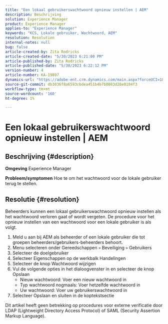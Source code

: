 ```yaml
---
title: "Een lokaal gebruikerswachtwoord opnieuw instellen | AEM"
description: Beschrijving
solution: Experience Manager
product: Experience Manager
applies-to: "Experience Manager"
keywords: "KCS, Lokale gebruiker, Wachtwoord, AEM"
resolution: Resolution
internal-notes: null
bug: false
article-created-by: Zita Rodricks
article-created-date: "5/30/2023 6:21:00 PM"
article-published-by: Zita Rodricks
article-published-date: "5/30/2023 6:22:12 PM"
version-number: 4
article-number: KA-19897
dynamics-url: "https://adobe-ent.crm.dynamics.com/main.aspx?forceUCI=1&pagetype=entityrecord&etn=knowledgearticle&id=1459ccb6-16ff-ed11-8f6e-6045bd006b25"
source-git-commit: db3036f8a6593cbdea451b4b7b0083d28e0104f3
workflow-type: tm+mt
source-wordcount: '160'
ht-degree: 1%

---
```


# Een lokaal gebruikerswachtwoord opnieuw instellen | AEM

## Beschrijving {#description}

<b>Omgeving</b>
Experience Manager


<b>Probleem/symptomen</b>
Hoe te om het wachtwoord voor de lokale gebruiker terug te stellen.




## Resolutie {#resolution}


Beheerders kunnen een lokaal gebruikerswachtwoord opnieuw instellen als het wachtwoord verloren gaat of wordt vergeten. De procedure voor het opnieuw instellen van een wachtwoord voor een lokale gebruiker is als volgt.

1. Meld u aan bij AEM als beheerder of een lokale gebruiker die tot groepen beheerders/gebruikers-beheerders behoort.
2. Menu selecteren onder Gereedschappen `>` Beveiliging `>`  Gebruikers
3. Selecteer de doelgebruiker
4. Selecteer Eigenschappen op de werkbalk Handelingen
5. Selecteer de knop Wachtwoord wijzigen
6. Vul de volgende opties in het dialoogvenster in en selecteer de knop Opslaan
   - Nieuw wachtwoord: Voer een nieuw wachtwoord in
   - Typ wachtwoord nogmaals: Voer hetzelfde wachtwoord in
   - Uw wachtwoord: Voer uw gebruikerswachtwoord in
7. Selecteer Opslaan en sluiten in de koptekstsectie


Dit artikel heeft geen betrekking op procedures voor externe verificatie door LDAP (Lightweight Directory Access Protocol) of SAML (Security Assertion Markup Language).
